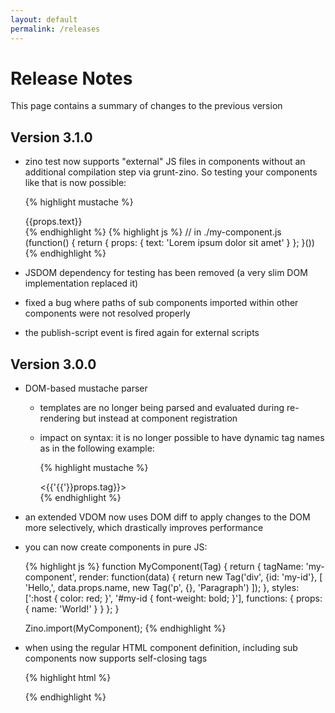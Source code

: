 ```yaml
---
layout: default
permalink: /releases
---
```


# Release Notes

This page contains a summary of changes to the previous version

Version 3.1.0
-------------

- zino test now supports "external" JS files in components without an additional compilation step via grunt-zino. So testing your components like that is now possible:

	{% highlight mustache %}
	<my-component>
		<div class="content">
			{{props.text}}
		</div>
		<script src="./my-component.js"></script>
	</my-component>
	{% endhighlight %}
	{% highlight js %}
	// in ./my-component.js
	(function() {
		return {
			props: {
				text: 'Lorem ipsum dolor sit amet'
			}
		};
	}())
	{% endhighlight %}

- JSDOM dependency for testing has been removed (a very slim DOM implementation replaced it)
- fixed a bug where paths of sub components imported within other components were not resolved properly
- the publish-script event is fired again for external scripts

Version 3.0.0
-------------

- DOM-based mustache parser
	- templates are no longer being parsed and evaluated during re-rendering but instead at component registration
	- impact on syntax: it is no longer possible to have dynamic tag names as in the following example:
		
		{% highlight mustache %}
		<!-- DON'T DO THIS -->
		<my-component>
			<div class='content'>
				<{{'{{'}}props.tag}}></{{'{{'}}props.tag}}>
			</div>
			<script>
			{
				props: {tag: 'some-random-component'}
			}
			</script>
		</my-component>

		<!-- instead do this: -->
		<my-component>
			<div class='content'></div>
			<script>
			{
				props: {tag: 'some-random-component'},
				render: function() {
					var element = document.createElement(this.props.tag);
					this.querySelector('.content').appendChild(element);
				}
			}
			</script>
		</my-component>
		{% endhighlight %}

- an extended VDOM now uses DOM diff to apply changes to the DOM more selectively, which drastically improves performance
- you can now create components in pure JS:

	{% highlight js %}
	function MyComponent(Tag) {
		return {
			tagName: 'my-component',
			render: function(data) {
				return new Tag('div', {id: 'my-id'}, [
					'Hello,', 
					data.props.name, 
					new Tag('p', {}, 'Paragraph')
				]);
			},
			styles: [':host { color: red; }', '#my-id { font-weight: bold; }'],
			functions: {
				props: {
					name: 'World!'
				}
			}
		};
	}

	Zino.import(MyComponent);
	{% endhighlight %}

- when using the regular HTML component definition, including sub components now supports self-closing tags

	{% highlight html %}
	<my-component>
		<div>
			<my-sub-component attribute="value"/>
		</div>
	</my-component>
	{% endhighlight %}
